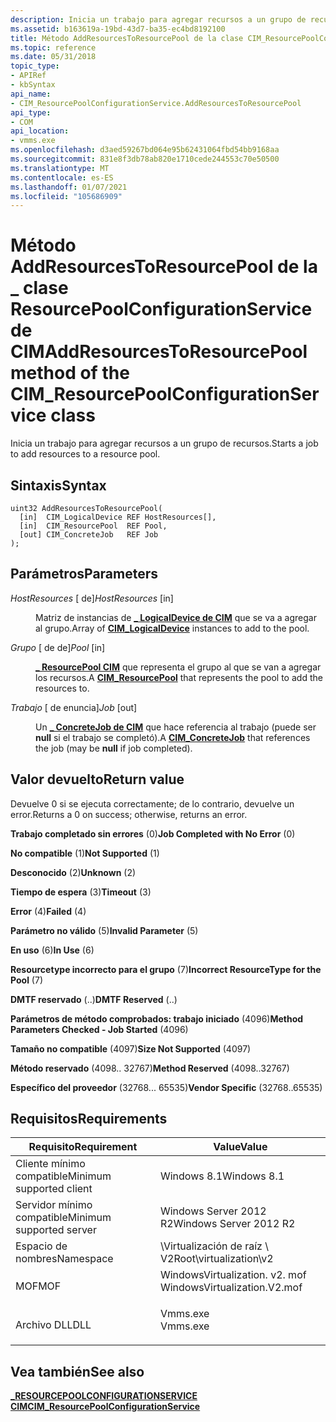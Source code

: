 ```yaml
---
description: Inicia un trabajo para agregar recursos a un grupo de recursos.
ms.assetid: b163619a-19bd-43d7-ba35-ec4bd8192100
title: Método AddResourcesToResourcePool de la clase CIM_ResourcePoolConfigurationService
ms.topic: reference
ms.date: 05/31/2018
topic_type:
- APIRef
- kbSyntax
api_name:
- CIM_ResourcePoolConfigurationService.AddResourcesToResourcePool
api_type:
- COM
api_location:
- vmms.exe
ms.openlocfilehash: d3aed59267bd064e95b62431064fbd54bb9168aa
ms.sourcegitcommit: 831e8f3db78ab820e1710cede244553c70e50500
ms.translationtype: MT
ms.contentlocale: es-ES
ms.lasthandoff: 01/07/2021
ms.locfileid: "105686909"
---
```

# <a name="addresourcestoresourcepool-method-of-the-cim_resourcepoolconfigurationservice-class"></a><span data-ttu-id="8b48a-103">Método AddResourcesToResourcePool de la \_ clase ResourcePoolConfigurationService de CIM</span><span class="sxs-lookup"><span data-stu-id="8b48a-103">AddResourcesToResourcePool method of the CIM\_ResourcePoolConfigurationService class</span></span>

<span data-ttu-id="8b48a-104">Inicia un trabajo para agregar recursos a un grupo de recursos.</span><span class="sxs-lookup"><span data-stu-id="8b48a-104">Starts a job to add resources to a resource pool.</span></span>

## <a name="syntax"></a><span data-ttu-id="8b48a-105">Sintaxis</span><span class="sxs-lookup"><span data-stu-id="8b48a-105">Syntax</span></span>


```mof
uint32 AddResourcesToResourcePool(
  [in]  CIM_LogicalDevice REF HostResources[],
  [in]  CIM_ResourcePool  REF Pool,
  [out] CIM_ConcreteJob   REF Job
);
```



## <a name="parameters"></a><span data-ttu-id="8b48a-106">Parámetros</span><span class="sxs-lookup"><span data-stu-id="8b48a-106">Parameters</span></span>

<dl> <dt>

<span data-ttu-id="8b48a-107">*HostResources* \[ de\]</span><span class="sxs-lookup"><span data-stu-id="8b48a-107">*HostResources* \[in\]</span></span>
</dt> <dd>

<span data-ttu-id="8b48a-108">Matriz de instancias de [**\_ LogicalDevice de CIM**](cim-logicaldevice.md) que se va a agregar al grupo.</span><span class="sxs-lookup"><span data-stu-id="8b48a-108">Array of [**CIM\_LogicalDevice**](cim-logicaldevice.md) instances to add to the pool.</span></span>

</dd> <dt>

<span data-ttu-id="8b48a-109">*Grupo* \[ de de\]</span><span class="sxs-lookup"><span data-stu-id="8b48a-109">*Pool* \[in\]</span></span>
</dt> <dd>

<span data-ttu-id="8b48a-110">[**\_ ResourcePool CIM**](cim-resourcepool.md) que representa el grupo al que se van a agregar los recursos.</span><span class="sxs-lookup"><span data-stu-id="8b48a-110">A [**CIM\_ResourcePool**](cim-resourcepool.md) that represents the pool to add the resources to.</span></span>

</dd> <dt>

<span data-ttu-id="8b48a-111">*Trabajo* \[ de enuncia\]</span><span class="sxs-lookup"><span data-stu-id="8b48a-111">*Job* \[out\]</span></span>
</dt> <dd>

<span data-ttu-id="8b48a-112">Un [**\_ ConcreteJob de CIM**](cim-concretejob.md) que hace referencia al trabajo (puede ser **null** si el trabajo se completó).</span><span class="sxs-lookup"><span data-stu-id="8b48a-112">A [**CIM\_ConcreteJob**](cim-concretejob.md) that references the job (may be **null** if job completed).</span></span>

</dd> </dl>

## <a name="return-value"></a><span data-ttu-id="8b48a-113">Valor devuelto</span><span class="sxs-lookup"><span data-stu-id="8b48a-113">Return value</span></span>

<span data-ttu-id="8b48a-114">Devuelve 0 si se ejecuta correctamente; de lo contrario, devuelve un error.</span><span class="sxs-lookup"><span data-stu-id="8b48a-114">Returns a 0 on success; otherwise, returns an error.</span></span>

<dl> <dt>

<span data-ttu-id="8b48a-115">**Trabajo completado sin errores** (0)</span><span class="sxs-lookup"><span data-stu-id="8b48a-115">**Job Completed with No Error** (0)</span></span>
</dt> <dt>

<span data-ttu-id="8b48a-116">**No compatible** (1)</span><span class="sxs-lookup"><span data-stu-id="8b48a-116">**Not Supported** (1)</span></span>
</dt> <dt>

<span data-ttu-id="8b48a-117">**Desconocido** (2)</span><span class="sxs-lookup"><span data-stu-id="8b48a-117">**Unknown** (2)</span></span>
</dt> <dt>

<span data-ttu-id="8b48a-118">**Tiempo de espera** (3)</span><span class="sxs-lookup"><span data-stu-id="8b48a-118">**Timeout** (3)</span></span>
</dt> <dt>

<span data-ttu-id="8b48a-119">**Error** (4)</span><span class="sxs-lookup"><span data-stu-id="8b48a-119">**Failed** (4)</span></span>
</dt> <dt>

<span data-ttu-id="8b48a-120">**Parámetro no válido** (5)</span><span class="sxs-lookup"><span data-stu-id="8b48a-120">**Invalid Parameter** (5)</span></span>
</dt> <dt>

<span data-ttu-id="8b48a-121">**En uso** (6)</span><span class="sxs-lookup"><span data-stu-id="8b48a-121">**In Use** (6)</span></span>
</dt> <dt>

<span data-ttu-id="8b48a-122">**Resourcetype incorrecto para el grupo** (7)</span><span class="sxs-lookup"><span data-stu-id="8b48a-122">**Incorrect ResourceType for the Pool** (7)</span></span>
</dt> <dt>

<span data-ttu-id="8b48a-123">**DMTF reservado** (..)</span><span class="sxs-lookup"><span data-stu-id="8b48a-123">**DMTF Reserved** (..)</span></span>
</dt> <dt>

<span data-ttu-id="8b48a-124">**Parámetros de método comprobados: trabajo iniciado** (4096)</span><span class="sxs-lookup"><span data-stu-id="8b48a-124">**Method Parameters Checked - Job Started** (4096)</span></span>
</dt> <dt>

<span data-ttu-id="8b48a-125">**Tamaño no compatible** (4097)</span><span class="sxs-lookup"><span data-stu-id="8b48a-125">**Size Not Supported** (4097)</span></span>
</dt> <dt>

<span data-ttu-id="8b48a-126">**Método reservado** (4098.. 32767)</span><span class="sxs-lookup"><span data-stu-id="8b48a-126">**Method Reserved** (4098..32767)</span></span>
</dt> <dt>

<span data-ttu-id="8b48a-127">**Específico del proveedor** (32768... 65535)</span><span class="sxs-lookup"><span data-stu-id="8b48a-127">**Vendor Specific** (32768..65535)</span></span>
</dt> </dl>

## <a name="requirements"></a><span data-ttu-id="8b48a-128">Requisitos</span><span class="sxs-lookup"><span data-stu-id="8b48a-128">Requirements</span></span>



| <span data-ttu-id="8b48a-129">Requisito</span><span class="sxs-lookup"><span data-stu-id="8b48a-129">Requirement</span></span> | <span data-ttu-id="8b48a-130">Value</span><span class="sxs-lookup"><span data-stu-id="8b48a-130">Value</span></span> |
|-------------------------------------|---------------------------------------------------------------------------------------------------------|
| <span data-ttu-id="8b48a-131">Cliente mínimo compatible</span><span class="sxs-lookup"><span data-stu-id="8b48a-131">Minimum supported client</span></span><br/> | <span data-ttu-id="8b48a-132">Windows 8.1</span><span class="sxs-lookup"><span data-stu-id="8b48a-132">Windows 8.1</span></span><br/>                                                                                  |
| <span data-ttu-id="8b48a-133">Servidor mínimo compatible</span><span class="sxs-lookup"><span data-stu-id="8b48a-133">Minimum supported server</span></span><br/> | <span data-ttu-id="8b48a-134">Windows Server 2012 R2</span><span class="sxs-lookup"><span data-stu-id="8b48a-134">Windows Server 2012 R2</span></span><br/>                                                                       |
| <span data-ttu-id="8b48a-135">Espacio de nombres</span><span class="sxs-lookup"><span data-stu-id="8b48a-135">Namespace</span></span><br/>                | <span data-ttu-id="8b48a-136">\\Virtualización de raíz \\ V2</span><span class="sxs-lookup"><span data-stu-id="8b48a-136">Root\\virtualization\\v2</span></span><br/>                                                                     |
| <span data-ttu-id="8b48a-137">MOF</span><span class="sxs-lookup"><span data-stu-id="8b48a-137">MOF</span></span><br/>                      | <dl> <span data-ttu-id="8b48a-138"><dt>WindowsVirtualization. v2. mof</dt></span><span class="sxs-lookup"><span data-stu-id="8b48a-138"><dt>WindowsVirtualization.V2.mof</dt></span></span> </dl> |
| <span data-ttu-id="8b48a-139">Archivo DLL</span><span class="sxs-lookup"><span data-stu-id="8b48a-139">DLL</span></span><br/>                      | <dl> <span data-ttu-id="8b48a-140"><dt>Vmms.exe</dt></span><span class="sxs-lookup"><span data-stu-id="8b48a-140"><dt>Vmms.exe</dt></span></span> </dl>                     |



## <a name="see-also"></a><span data-ttu-id="8b48a-141">Vea también</span><span class="sxs-lookup"><span data-stu-id="8b48a-141">See also</span></span>

<dl> <dt>

[<span data-ttu-id="8b48a-142">**\_RESOURCEPOOLCONFIGURATIONSERVICE CIM**</span><span class="sxs-lookup"><span data-stu-id="8b48a-142">**CIM\_ResourcePoolConfigurationService**</span></span>](cim-resourcepoolconfigurationservice.md)
</dt> </dl>

 

 




